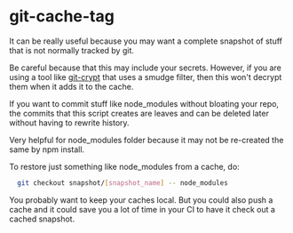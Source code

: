# git-cache-tag

It can be really useful because you may want a complete snapshot of stuff
that is not normally tracked by git.

Be careful because that this may include your secrets. However, if you are using a tool like [git-crypt](https://github.com/AGWA/git-crypt) that uses a smudge filter, then this won't decrypt them when it adds it to the cache.

If you want to commit stuff like node_modules without bloating your repo, the commits that this script creates are leaves and can be deleted later without having to rewrite history.

Very helpful for node_modules folder because it may not be re-created the same by npm install.

To restore just something like node_modules from a cache, do:

```bash
  git checkout snapshot/[snapshot_name] -- node_modules
```

You probably want to keep your caches local. But you could also push a cache and it could save you a lot of time in your CI to have it check out a cached snapshot.
